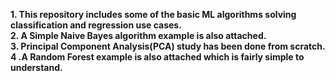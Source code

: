 **1. This repository includes some of the basic ML algorithms solving classification and regression use cases.** <br>
**2. A Simple Naive Bayes algorithm example is also attached.** <br>
**3. Principal Component Analysis(PCA) study has been done from scratch.** <br>
**4 .A Random Forest example is also attached which is fairly simple to understand.**
 
